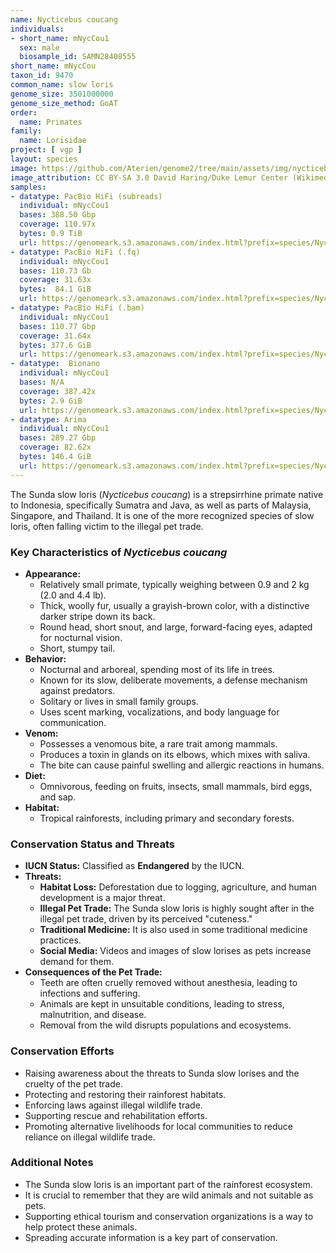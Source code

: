 ```yaml
---
name: Nycticebus coucang
individuals:
- short_name: mNycCou1
  sex: male
  biosample_id: SAMN28408555
short_name: mNycCou
taxon_id: 9470
common_name: slow loris
genome_size: 3501000000
genome_size_method: GoAT
order:
  name: Primates
family:
  name: Lorisidae
project: [ vgp ]
layout: species
image: https://github.com/Aterien/genome2/tree/main/assets/img/nycticebus_coucang.jpg
image_attribution: CC BY-SA 3.0 David Haring/Duke Lemur Center (Wikimedia)
samples:
- datatype: PacBio HiFi (subreads) 
  individual: mNycCou1
  bases: 388.50 Gbp
  coverage: 110.97x
  bytes: 0.9 TiB
  url: https://genomeark.s3.amazonaws.com/index.html?prefix=species/Nycticebus_coucang/mNycCou1/genomic_data/pacbio_hifi/
- datatype: PacBio HiFi (.fq)
  individual: mNycCou1
  bases: 110.73 Gb
  coverage: 31.63x
  bytes:  84.1 GiB
  url: https://genomeark.s3.amazonaws.com/index.html?prefix=species/Nycticebus_coucang/mNycCou1/genomic_data/pacbio_hifi/
- datatype: PacBio HiFi (.bam)
  individual: mNycCou1
  bases: 110.77 Gbp 
  coverage: 31.64x
  bytes: 377.6 GiB 
  url: https://genomeark.s3.amazonaws.com/index.html?prefix=species/Nycticebus_coucang/mNycCou1/genomic_data/pacbio_hifi/
- datatype:  Bionano
  individual: mNycCou1
  bases: N/A
  coverage: 387.42x 
  bytes: 2.9 GiB 
  url: https://genomeark.s3.amazonaws.com/index.html?prefix=species/Nycticebus_coucang/mNycCou1/genomic_data/bionano/
- datatype: Arima
  individual: mNycCou1
  bases: 289.27 Gbp
  coverage: 82.62x
  bytes: 146.4 GiB
  url: https://genomeark.s3.amazonaws.com/index.html?prefix=species/Nycticebus_coucang/mNycCou1/genomic_data/arima/
---
```


The Sunda slow loris (*Nycticebus coucang*) is a strepsirrhine primate native to Indonesia, specifically Sumatra and Java, as well as parts of Malaysia, Singapore, and Thailand. It is one of the more recognized species of slow loris, often falling victim to the illegal pet trade.

### Key Characteristics of *Nycticebus coucang*

* **Appearance:**
    * Relatively small primate, typically weighing between 0.9 and 2 kg (2.0 and 4.4 lb).
    * Thick, woolly fur, usually a grayish-brown color, with a distinctive darker stripe down its back.
    * Round head, short snout, and large, forward-facing eyes, adapted for nocturnal vision.
    * Short, stumpy tail.
* **Behavior:**
    * Nocturnal and arboreal, spending most of its life in trees.
    * Known for its slow, deliberate movements, a defense mechanism against predators.
    * Solitary or lives in small family groups.
    * Uses scent marking, vocalizations, and body language for communication.
* **Venom:**
    * Possesses a venomous bite, a rare trait among mammals.
    * Produces a toxin in glands on its elbows, which mixes with saliva.
    * The bite can cause painful swelling and allergic reactions in humans.
* **Diet:**
    * Omnivorous, feeding on fruits, insects, small mammals, bird eggs, and sap.
* **Habitat:**
    * Tropical rainforests, including primary and secondary forests.

### Conservation Status and Threats

* **IUCN Status:** Classified as **Endangered** by the IUCN.
* **Threats:**
    * **Habitat Loss:** Deforestation due to logging, agriculture, and human development is a major threat.
    * **Illegal Pet Trade:** The Sunda slow loris is highly sought after in the illegal pet trade, driven by its perceived "cuteness."
    * **Traditional Medicine:** It is also used in some traditional medicine practices.
    * **Social Media:** Videos and images of slow lorises as pets increase demand for them.
* **Consequences of the Pet Trade:**
    * Teeth are often cruelly removed without anesthesia, leading to infections and suffering.
    * Animals are kept in unsuitable conditions, leading to stress, malnutrition, and disease.
    * Removal from the wild disrupts populations and ecosystems.

### Conservation Efforts

* Raising awareness about the threats to Sunda slow lorises and the cruelty of the pet trade.
* Protecting and restoring their rainforest habitats.
* Enforcing laws against illegal wildlife trade.
* Supporting rescue and rehabilitation efforts.
* Promoting alternative livelihoods for local communities to reduce reliance on illegal wildlife trade.

### Additional Notes

* The Sunda slow loris is an important part of the rainforest ecosystem.
* It is crucial to remember that they are wild animals and not suitable as pets.
* Supporting ethical tourism and conservation organizations is a way to help protect these animals.
* Spreading accurate information is a key part of conservation.
